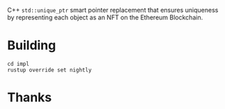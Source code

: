 C++ `std::unique_ptr` smart pointer replacement that ensures uniqueness by representing each object as an NFT on the Ethereum Blockchain.

# Building

```
cd impl
rustup override set nightly
```

# Thanks